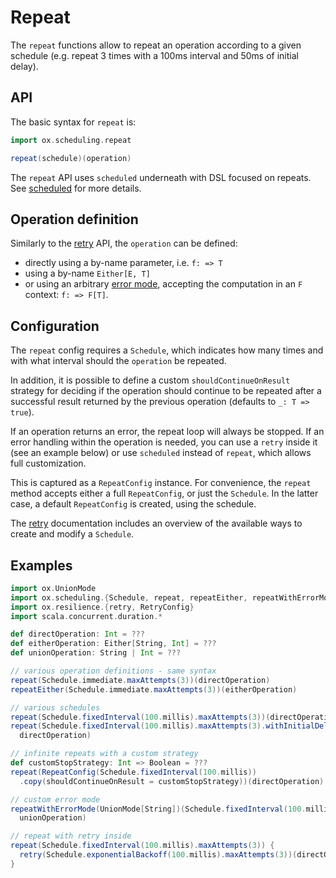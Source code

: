 # Repeat

The `repeat` functions allow to repeat an operation according to a given schedule (e.g. repeat 3 times with a 100ms
interval and 50ms of initial delay).

## API

The basic syntax for `repeat` is:

```scala
import ox.scheduling.repeat

repeat(schedule)(operation)
```

The `repeat` API uses `scheduled` underneath with DSL focused on repeats. See [scheduled](scheduled.md) for more details.

## Operation definition

Similarly to the [retry](retries.md) API, the `operation` can be defined: 

* directly using a by-name parameter, i.e. `f: => T`
* using a by-name `Either[E, T]`
* or using an arbitrary [error mode](../basics/error-handling.md), accepting the computation in an `F` context: `f: => F[T]`.

## Configuration

The `repeat` config requires a `Schedule`, which indicates how many times and with what interval should the `operation` 
be repeated.

In addition, it is possible to define a custom `shouldContinueOnResult` strategy for deciding if the operation
should continue to be repeated after a successful result returned by the previous operation (defaults to `_: T => true`).

If an operation returns an error, the repeat loop will always be stopped. If an error handling within the operation
is needed, you can use a `retry` inside it (see an example below) or use `scheduled` instead of `repeat`, which allows
full customization.

This is captured as a `RepeatConfig` instance. For convenience, the `repeat` method accepts either a full `RepeatConfig`, 
or just the `Schedule`. In the latter case, a default `RepeatConfig` is created, using the schedule.

The [retry](retries.md) documentation includes an overview of the available ways to create and modify a `Schedule`.

## Examples

```scala mdoc:compile-only
import ox.UnionMode
import ox.scheduling.{Schedule, repeat, repeatEither, repeatWithErrorMode, RepeatConfig}
import ox.resilience.{retry, RetryConfig}
import scala.concurrent.duration.*

def directOperation: Int = ???
def eitherOperation: Either[String, Int] = ???
def unionOperation: String | Int = ???

// various operation definitions - same syntax
repeat(Schedule.immediate.maxAttempts(3))(directOperation)
repeatEither(Schedule.immediate.maxAttempts(3))(eitherOperation)

// various schedules
repeat(Schedule.fixedInterval(100.millis).maxAttempts(3))(directOperation)
repeat(Schedule.fixedInterval(100.millis).maxAttempts(3).withInitialDelay(50.millis))(
  directOperation)

// infinite repeats with a custom strategy
def customStopStrategy: Int => Boolean = ???
repeat(RepeatConfig(Schedule.fixedInterval(100.millis))
  .copy(shouldContinueOnResult = customStopStrategy))(directOperation)

// custom error mode
repeatWithErrorMode(UnionMode[String])(Schedule.fixedInterval(100.millis).maxAttempts(3))(
  unionOperation)

// repeat with retry inside
repeat(Schedule.fixedInterval(100.millis).maxAttempts(3)) {
  retry(Schedule.exponentialBackoff(100.millis).maxAttempts(3))(directOperation)
}
```
